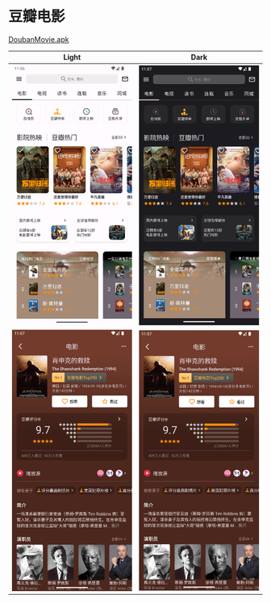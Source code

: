 # 豆瓣电影

[DoubanMovie.apk](https://github.com/fourcels/DoubanMovie/releases/latest/download/app-release.apk)

| Light                             | Dark                                                            |
|-----------------------------------|-----------------------------------------------------------------|
| <img src="/preview/Screenshot_20230117_110657.png" width="400"> | <img src="/preview/Screenshot_20230117_110755.png" width="400"> |
| <img src="/preview/Screenshot_20230117_110730.png" width="400"> | <img src="/preview/Screenshot_20230117_110730.png" width="400"> |

